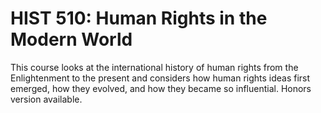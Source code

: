 # HIST 510: Human Rights in the Modern World

This course looks at the international history of human rights from the Enlightenment to the present and considers how human rights ideas first emerged, how they evolved, and how they became so influential. Honors version available.